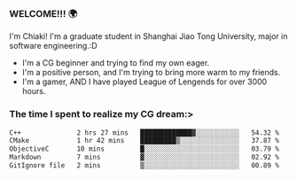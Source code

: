 ### WELCOME!!! 🌍

I'm Chiaki! I'm a graduate student in Shanghai Jiao Tong University, major in software engineering.:D

-  I'm a CG beginner and trying to find my own eager. 
-  I'm a positive person, and I'm trying to bring more warm to my friends.
-  I'm a gamer, AND I have played League of Lengends for over 3000 hours.


### The time I spent to realize my CG dream:>
<!--START_SECTION:waka-->

```txt
C++              2 hrs 27 mins   █████████████▓░░░░░░░░░░░   54.32 %
CMake            1 hr 42 mins    █████████▒░░░░░░░░░░░░░░░   37.87 %
ObjectiveC       10 mins         █░░░░░░░░░░░░░░░░░░░░░░░░   03.79 %
Markdown         7 mins          ▓░░░░░░░░░░░░░░░░░░░░░░░░   02.92 %
GitIgnore file   2 mins          ▒░░░░░░░░░░░░░░░░░░░░░░░░   00.89 %
```

<!--END_SECTION:waka-->

<!--
**Chiaki-meow/Chiaki-meow** is a ✨ _special_ ✨ repository because its `README.md` (this file) appears on your GitHub profile.

Here are some ideas to get you started:

- 🔭 I’m currently working on ...
- 🌱 I’m currently learning ...
- 👯 I’m looking to collaborate on ...
- 🤔 I’m looking for help with ...
- 💬 Ask me about ...
- 📫 How to reach me: ...
- 😄 Pronouns: ...
- ⚡ Fun fact: ...
-->
